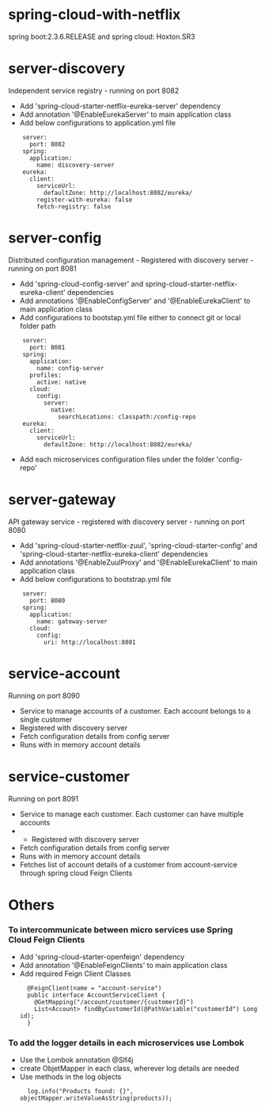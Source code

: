 # spring-cloud-with-netflix
spring boot:2.3.6.RELEASE and spring cloud: Hoxton.SR3

# server-discovery
Independent service registry - running on port 8082
  - Add 'spring-cloud-starter-netflix-eureka-server' dependency
  - Add annotation '@EnableEurekaServer' to main application class
  - Add below configurations to application.yml file
  ```
      server:
        port: 8082
      spring:
        application:
          name: discovery-server
      eureka:
        client:
          serviceUrl:
            defaultZone: http://localhost:8082/eureka/
          register-with-eureka: false
          fetch-registry: false
  ```
# server-config
Distributed configuration management - Registered with discovery server - running on port 8081
  - Add 'spring-cloud-config-server' and spring-cloud-starter-netflix-eureka-client' dependencies
  - Add annotations '@EnableConfigServer' and '@EnableEurekaClient' to main application class
  - Add configurations to bootstap.yml file either to connect git or local folder path
  ```
      server:
        port: 8081
      spring:
        application:
          name: config-server
        profiles:
          active: native
        cloud:
          config:
            server:
              native:
                searchLocations: classpath:/config-repo
      eureka:
        client:
          serviceUrl:
            defaultZone: http://localhost:8082/eureka/
  ```
  - Add each microservices configuration files under the folder 'config-repo'

# server-gateway
API gateway service - registered with discovery server - running on port 8080
  - Add 'spring-cloud-starter-netflix-zuul', 'spring-cloud-starter-config' and 'spring-cloud-starter-netflix-eureka-client' dependencies
  - Add annotations '@EnableZuulProxy' and '@EnableEurekaClient' to main application class
  - Add below configurations to bootstrap.yml file
  ```
      server:
        port: 8080
      spring:
        application:
          name: gateway-server
        cloud:
          config:
            uri: http://localhost:8081
  ```
# service-account
Running on port 8090
  - Service to manage accounts of a customer. Each account belongs to a single customer
  - Registered with discovery server
  - Fetch configuration details from config server
  - Runs with in memory account details
  
# service-customer
Running on port 8091
  - Service to manage each customer. Each customer can have multiple accounts
  - - Registered with discovery server
  - Fetch configuration details from config server
  - Runs with in memory account details
  - Fetches list of account details of a customer from account-service through spring cloud Feign Clients
  
# Others
### To intercommunicate between micro services use Spring Cloud Feign Clients 
  - Add 'spring-cloud-starter-openfeign' dependency
  - Add annotation '@EnableFeignClients' to main application class
  - Add required Feign Client Classes
    ```
      @FeignClient(name = "account-service")
      public interface AccountServiceClient {
        @GetMapping("/account/customer/{customerId}")
        List<Account> findByCustomerId(@PathVariable("customerId") Long id);
      }
    ```
### To add the logger details in each microservices use Lombok
  - Use the Lombok annotation @Slf4j
  - create ObjetMapper in each class, wherever log details are needed
  - Use methods in the log objects
    ```
      log.info("Products found: {}", objectMapper.writeValueAsString(products));
    ```